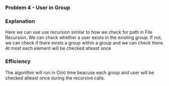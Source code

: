 ### Problem 4 - User in Group

### Explanation

Here we can use use recursion similar to how we check for path in File Recursion. We can check whether a user exists in the existing group. If not, we can check if there exists a group within a group and we can check there. At most each element will be checked atleast once

### Efficiency

The algorithm will run in O(n) time beacuse each group and user will be checked atleast once during the recursive calls.